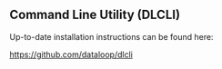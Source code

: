## Command Line Utility (DLCLI)

Up-to-date installation instructions can be found here:

<https://github.com/dataloop/dlcli>

